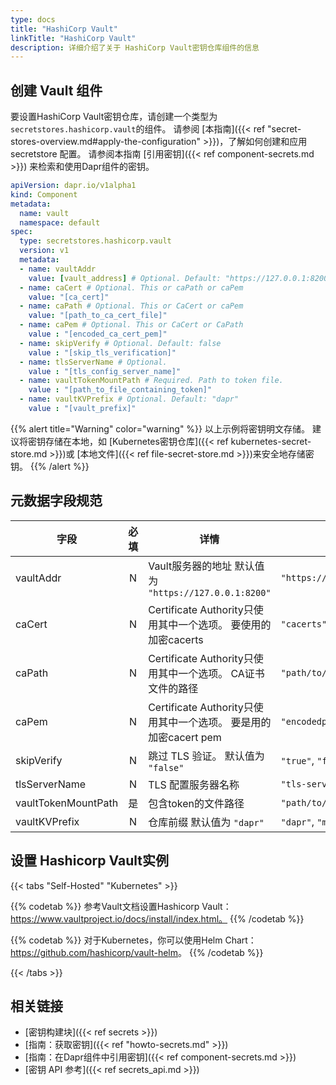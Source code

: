 ```yaml
---
type: docs
title: "HashiCorp Vault"
linkTitle: "HashiCorp Vault"
description: 详细介绍了关于 HashiCorp Vault密钥仓库组件的信息
---
```


## 创建 Vault 组件

要设置HashiCorp Vault密钥仓库，请创建一个类型为`secretstores.hashicorp.vault`的组件。 请参阅 [本指南]({{< ref "secret-stores-overview.md#apply-the-configuration" >}})，了解如何创建和应用 secretstore 配置。 请参阅本指南 [引用密钥]({{< ref component-secrets.md >}}) 来检索和使用Dapr组件的密钥。

```yaml
apiVersion: dapr.io/v1alpha1
kind: Component
metadata:
  name: vault
  namespace: default
spec:
  type: secretstores.hashicorp.vault
  version: v1
  metadata:
  - name: vaultAddr
    value: [vault_address] # Optional. Default: "https://127.0.0.1:8200"
  - name: caCert # Optional. This or caPath or caPem
    value: "[ca_cert]"
  - name: caPath # Optional. This or CaCert or caPem
    value: "[path_to_ca_cert_file]"
  - name: caPem # Optional. This or CaCert or CaPath
    value : "[encoded_ca_cert_pem]"
  - name: skipVerify # Optional. Default: false
    value : "[skip_tls_verification]"
  - name: tlsServerName # Optional.
    value : "[tls_config_server_name]"
  - name: vaultTokenMountPath # Required. Path to token file.
    value : "[path_to_file_containing_token]"
  - name: vaultKVPrefix # Optional. Default: "dapr"
    value : "[vault_prefix]"
```
{{% alert title="Warning" color="warning" %}}
以上示例将密钥明文存储。 建议将密钥存储在本地，如 [Kubernetes密钥仓库]({{< ref kubernetes-secret-store.md >}})或 [本地文件]({{< ref file-secret-store.md >}})来安全地存储密钥。
{{% /alert %}}

## 元数据字段规范

| 字段                  | 必填 | 详情                                               | 示例                         |
| ------------------- |:--:| ------------------------------------------------ | -------------------------- |
| vaultAddr           | N  | Vault服务器的地址 默认值为 `"https://127.0.0.1:8200"`      | `"https://127.0.0.1:8200"` |
| caCert              | N  | Certificate Authority只使用其中一个选项。 要使用的加密cacerts    | `"cacerts"`                |
| caPath              | N  | Certificate Authority只使用其中一个选项。 CA证书文件的路径        | `"path/to/cacert/file"`    |
| caPem               | N  | Certificate Authority只使用其中一个选项。 要是用的加密cacert pem | `"encodedpem"`             |
| skipVerify          | N  | 跳过 TLS 验证。 默认值为 `"false"`                        | `"true"`, `"false"`        |
| tlsServerName       | N  | TLS 配置服务器名称                                      | `"tls-server"`             |
| vaultTokenMountPath | 是  | 包含token的文件路径                                     | `"path/to/file"`           |
| vaultKVPrefix       | N  | 仓库前缀 默认值为 `"dapr"`                               | `"dapr"`, `"myprefix"`     |
## 设置 Hashicorp Vault实例

{{< tabs "Self-Hosted" "Kubernetes" >}}

{{% codetab %}}
参考Vault文档设置Hashicorp Vault：https://www.vaultproject.io/docs/install/index.html。
{{% /codetab %}}

{{% codetab %}}
对于Kubernetes，你可以使用Helm Chart：<https://github.com/hashicorp/vault-helm>。
{{% /codetab %}}

{{< /tabs >}}
## 相关链接
- [密钥构建块]({{< ref secrets >}})
- [指南：获取密钥]({{< ref "howto-secrets.md" >}})
- [指南：在Dapr组件中引用密钥]({{< ref component-secrets.md >}})
- [密钥 API 参考]({{< ref secrets_api.md >}})
